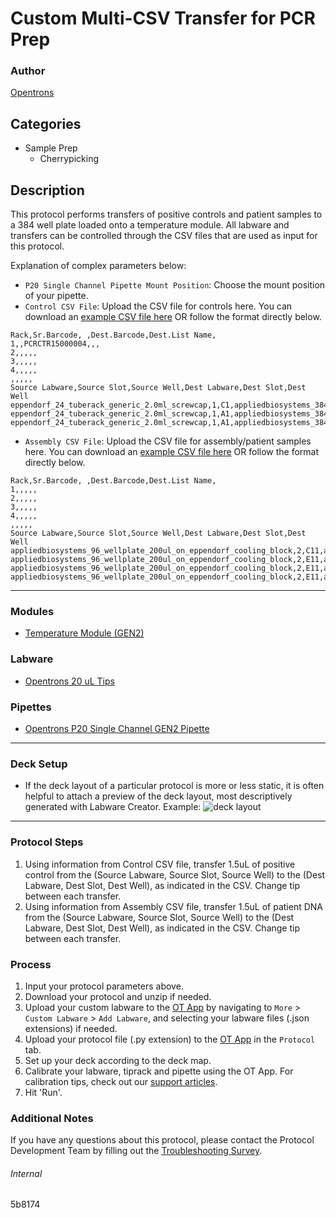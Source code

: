 # Custom Multi-CSV Transfer for PCR Prep

### Author
[Opentrons](https://opentrons.com/)

## Categories
* Sample Prep
	* Cherrypicking

## Description
This protocol performs transfers of positive controls and patient samples to a 384 well plate loaded onto a temperature module. All labware and transfers can be controlled through the CSV files that are used as input for this protocol.

Explanation of complex parameters below:
* `P20 Single Channel Pipette Mount Position`: Choose the mount position of your pipette.
* `Control CSV File`: Upload the CSV file for controls here. You can download an [example CSV file here](https://opentrons-protocol-library-website.s3.amazonaws.com/custom-README-images/5b8174/Control.csv) OR follow the format directly below.
```
Rack,Sr.Barcode, ,Dest.Barcode,Dest.List Name,
1,,PCRCTR15000004,,,
2,,,,,
3,,,,,
4,,,,,
,,,,,
Source Labware,Source Slot,Source Well,Dest Labware,Dest Slot,Dest Well
eppendorf_24_tuberack_generic_2.0ml_screwcap,1,C1,appliedbiosystems_384_wellplate_20ul,6,B1
eppendorf_24_tuberack_generic_2.0ml_screwcap,1,A1,appliedbiosystems_384_wellplate_20ul,6,A4
eppendorf_24_tuberack_generic_2.0ml_screwcap,1,A1,appliedbiosystems_384_wellplate_20ul,6,D2
```
* `Assembly CSV File`: Upload the CSV file for assembly/patient samples here. You can download an [example CSV file here](https://opentrons-protocol-library-website.s3.amazonaws.com/custom-README-images/5b8174/Assembly.csv) OR follow the format directly below.
```
Rack,Sr.Barcode, ,Dest.Barcode,Dest.List Name,
1,,,,,
2,,,,,
3,,,,,
4,,,,,
,,,,,
Source Labware,Source Slot,Source Well,Dest Labware,Dest Slot,Dest Well
appliedbiosystems_96_wellplate_200ul_on_eppendorf_cooling_block,2,C11,appliedbiosystems_384_wellplate_20ul,6,B1
appliedbiosystems_96_wellplate_200ul_on_eppendorf_cooling_block,2,E11,appliedbiosystems_384_wellplate_20ul,6,A4
appliedbiosystems_96_wellplate_200ul_on_eppendorf_cooling_block,2,E11,appliedbiosystems_384_wellplate_20ul,6,D2
appliedbiosystems_96_wellplate_200ul_on_eppendorf_cooling_block,2,E11,appliedbiosystems_384_wellplate_20ul,6,E2
```

---

### Modules
* [Temperature Module (GEN2)](https://shop.opentrons.com/collections/hardware-modules/products/tempdeck)

### Labware
* [Opentrons 20 uL Tips](https://shop.opentrons.com/collections/opentrons-tips/products/opentrons-10ul-tips)

### Pipettes
* [Opentrons P20 Single Channel GEN2 Pipette](https://shop.opentrons.com/collections/ot-2-robot/products/single-channel-electronic-pipette)

---

### Deck Setup
* If the deck layout of a particular protocol is more or less static, it is often helpful to attach a preview of the deck layout, most descriptively generated with Labware Creator. Example:
![deck layout](https://opentrons-protocol-library-website.s3.amazonaws.com/custom-README-images/5b8174/5b8174_layout.png)

---

### Protocol Steps
1. Using information from Control CSV file, transfer 1.5uL of positive control from the (Source Labware, Source Slot, Source Well) to the (Dest Labware, Dest Slot, Dest Well), as indicated in the CSV. Change tip between each transfer.
2. Using information from Assembly CSV file, transfer 1.5uL of patient DNA from the (Source Labware, Source Slot, Source Well) to the (Dest Labware, Dest Slot, Dest Well), as indicated in the CSV. Change tip between each transfer.


### Process
1. Input your protocol parameters above.
2. Download your protocol and unzip if needed.
3. Upload your custom labware to the [OT App](https://opentrons.com/ot-app) by navigating to `More` > `Custom Labware` > `Add Labware`, and selecting your labware files (.json extensions) if needed.
4. Upload your protocol file (.py extension) to the [OT App](https://opentrons.com/ot-app) in the `Protocol` tab.
5. Set up your deck according to the deck map.
6. Calibrate your labware, tiprack and pipette using the OT App. For calibration tips, check out our [support articles](https://support.opentrons.com/en/collections/1559720-guide-for-getting-started-with-the-ot-2).
7. Hit 'Run'.

### Additional Notes
If you have any questions about this protocol, please contact the Protocol Development Team by filling out the [Troubleshooting Survey](https://protocol-troubleshooting.paperform.co/).

###### Internal
5b8174